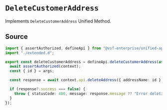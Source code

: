 # `DeleteCustomerAddress`
Implements `DeleteCustomerAddress` Unified Method.
        
## Source

```ts
import { assertAuthorized, defineApi } from "@vsf-enterprise/unified-api-sfcc";
import "./extended.d";

export const deleteCustomerAddress = defineApi.deleteCustomerAddress(async (context, args) => {
  await assertAuthorized(context);
  const { id } = args;

  const response = await context.api.deleteAddress({ addressName: id });

  if (response?.success === false) {
    throw { statusCode: 400, message: response.message ?? "Error deleting address" };
  }
});

```
